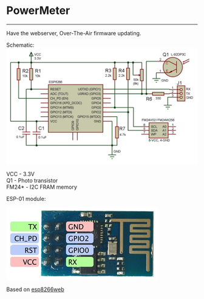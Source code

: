 # PowerMeter
---

Have the webserver, Over-The-Air firmware updating.

Schematic: 
![SCH](https://github.com/vad7/PowerMeter/blob/master/PowerMeter.jpg)

VCC - 3.3V<br> 
Q1 - Photo transistor<br> 
FM24* - I2C FRAM memory<br> 

ESP-01 module: 

![alt tag](https://github.com/vad7/PowerMeter/blob/master/esp-01.jpg)


Based on [esp8266web](https://github.com/pvvx/esp8266web.git)
